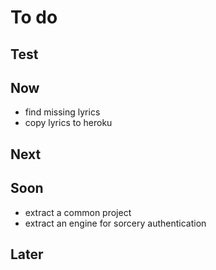 # To do

## Test

## Now
- find missing lyrics
- copy lyrics to heroku

## Next
## Soon
- extract a common project
- extract an engine for sorcery authentication
## Later
